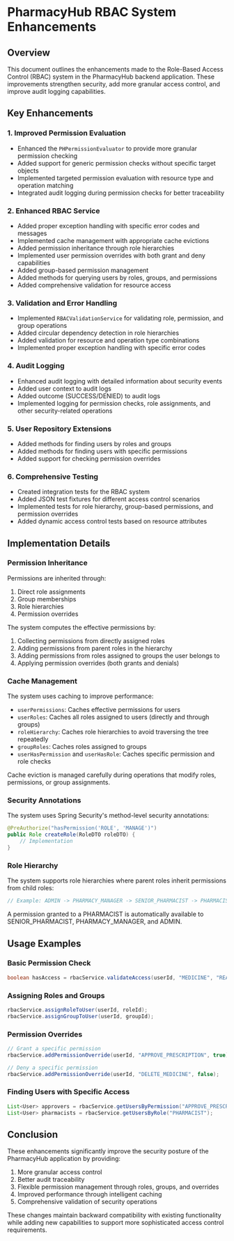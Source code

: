 # PharmacyHub RBAC System Enhancements

## Overview

This document outlines the enhancements made to the Role-Based Access Control (RBAC) system in the PharmacyHub backend application. These improvements strengthen security, add more granular access control, and improve audit logging capabilities.

## Key Enhancements

### 1. Improved Permission Evaluation

- Enhanced the `PHPermissionEvaluator` to provide more granular permission checking
- Added support for generic permission checks without specific target objects
- Implemented targeted permission evaluation with resource type and operation matching
- Integrated audit logging during permission checks for better traceability

### 2. Enhanced RBAC Service

- Added proper exception handling with specific error codes and messages
- Implemented cache management with appropriate cache evictions
- Added permission inheritance through role hierarchies
- Implemented user permission overrides with both grant and deny capabilities
- Added group-based permission management
- Added methods for querying users by roles, groups, and permissions
- Added comprehensive validation for resource access

### 3. Validation and Error Handling

- Implemented `RBACValidationService` for validating role, permission, and group operations
- Added circular dependency detection in role hierarchies
- Added validation for resource and operation type combinations
- Implemented proper exception handling with specific error codes

### 4. Audit Logging

- Enhanced audit logging with detailed information about security events
- Added user context to audit logs
- Added outcome (SUCCESS/DENIED) to audit logs
- Implemented logging for permission checks, role assignments, and other security-related operations

### 5. User Repository Extensions

- Added methods for finding users by roles and groups
- Added methods for finding users with specific permissions
- Added support for checking permission overrides

### 6. Comprehensive Testing

- Created integration tests for the RBAC system
- Added JSON test fixtures for different access control scenarios
- Implemented tests for role hierarchy, group-based permissions, and permission overrides
- Added dynamic access control tests based on resource attributes

## Implementation Details

### Permission Inheritance

Permissions are inherited through:
1. Direct role assignments
2. Group memberships
3. Role hierarchies
4. Permission overrides

The system computes the effective permissions by:
1. Collecting permissions from directly assigned roles
2. Adding permissions from parent roles in the hierarchy
3. Adding permissions from roles assigned to groups the user belongs to
4. Applying permission overrides (both grants and denials)

### Cache Management

The system uses caching to improve performance:
- `userPermissions`: Caches effective permissions for users
- `userRoles`: Caches all roles assigned to users (directly and through groups)
- `roleHierarchy`: Caches role hierarchies to avoid traversing the tree repeatedly
- `groupRoles`: Caches roles assigned to groups
- `userHasPermission` and `userHasRole`: Caches specific permission and role checks

Cache eviction is managed carefully during operations that modify roles, permissions, or group assignments.

### Security Annotations

The system uses Spring Security's method-level security annotations:
```java
@PreAuthorize("hasPermission('ROLE', 'MANAGE')")
public Role createRole(RoleDTO roleDTO) {
    // Implementation
}
```

### Role Hierarchy

The system supports role hierarchies where parent roles inherit permissions from child roles:
```java
// Example: ADMIN -> PHARMACY_MANAGER -> SENIOR_PHARMACIST -> PHARMACIST
```

A permission granted to a PHARMACIST is automatically available to SENIOR_PHARMACIST, PHARMACY_MANAGER, and ADMIN.

## Usage Examples

### Basic Permission Check
```java
boolean hasAccess = rbacService.validateAccess(userId, "MEDICINE", "READ", medicineId);
```

### Assigning Roles and Groups
```java
rbacService.assignRoleToUser(userId, roleId);
rbacService.assignGroupToUser(userId, groupId);
```

### Permission Overrides
```java
// Grant a specific permission
rbacService.addPermissionOverride(userId, "APPROVE_PRESCRIPTION", true);

// Deny a specific permission
rbacService.addPermissionOverride(userId, "DELETE_MEDICINE", false);
```

### Finding Users with Specific Access
```java
List<User> approvers = rbacService.getUsersByPermission("APPROVE_PRESCRIPTION");
List<User> pharmacists = rbacService.getUsersByRole("PHARMACIST");
```

## Conclusion

These enhancements significantly improve the security posture of the PharmacyHub application by providing:

1. More granular access control
2. Better audit traceability
3. Flexible permission management through roles, groups, and overrides
4. Improved performance through intelligent caching
5. Comprehensive validation of security operations

These changes maintain backward compatibility with existing functionality while adding new capabilities to support more sophisticated access control requirements.
